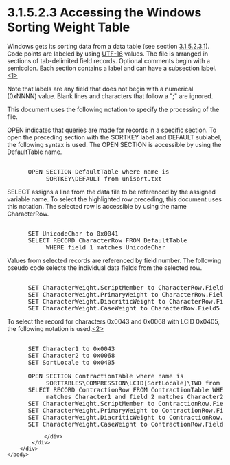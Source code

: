 <html dir="LTR" xmlns:mshelp="http://msdn.microsoft.com/mshelp" xmlns:ddue="http://ddue.schemas.microsoft.com/authoring/2003/5" xmlns:xlink="http://www.w3.org/1999/xlink" xmlns:tool="http://www.microsoft.com/tooltip">
    <head>
        <meta http-equiv="Content-Type" content="text/html; CHARSET=utf-8"></meta>
        <meta name="save" content="history"></meta>
        <title>3.1.5.2.3 Accessing the Windows Sorting Weight Table</title>
        <xml>
            <mshelp:toctitle title="3.1.5.2.3 Accessing the Windows Sorting Weight Table"></mshelp:toctitle>
            <mshelp:rltitle title="[MS-UCODEREF]: Accessing the Windows Sorting Weight Table"></mshelp:rltitle>
            <mshelp:keyword index="A" term="227922dc-ca6e-4ed0-9347-0a4410d65ba4"></mshelp:keyword>
            <mshelp:attr name="DCSext.ContentType" value="open specification"></mshelp:attr>
            <mshelp:attr name="AssetID" value="227922dc-ca6e-4ed0-9347-0a4410d65ba4"></mshelp:attr>
            <mshelp:attr name="TopicType" value="kbRef"></mshelp:attr>
            <mshelp:attr name="DCSext.Title" value="[MS-UCODEREF]: Accessing the Windows Sorting Weight Table" />
        </xml>
    </head>
    <body>
        <div id="header">
            <h1 class="heading">3.1.5.2.3 Accessing the Windows Sorting Weight Table</h1>
        </div>
        <div id="mainSection">
            <div id="mainBody">
                <div id="allHistory" class="saveHistory"></div>
                <div id="sectionSection0" class="section" name="collapseableSection">
                    

<p>Windows gets its sorting data from a data table (see section
<a href="226ad305-8a0b-469e-b30d-630c931faad2.md">3.1.5.2.3.1</a>). Code
points are labeled by using <a href="484e8ed3-152b-4300-9527-7efade6d6491.md#gt_4c9eef52-69d4-43e7-ac04-ff1fe43a94fb">UTF-16</a>
values. The file is arranged in sections of tab-delimited field records.
Optional comments begin with a semicolon. Each section contains a label and can
have a subsection label.<a id="Appendix_A_Target_1"></a><a href="a6d86942-eaf6-44c6-8afd-1603b3f4f0aa.md#Appendix_A_1" aria-label="Product behavior note 1">&lt;1&gt;</a></p>

<p>Note that labels are any field that does not begin with a
numerical (0xNNNN) value. Blank lines and characters that follow a
&quot;;&quot; are ignored.</p>

<p>This document uses the following notation to specify the
processing of the file.</p>

<p>OPEN indicates that queries are made for records in a
specific section. To open the preceding section with the SORTKEY label and
DEFAULT sublabel, the following syntax is used. The OPEN SECTION is accessible
by using the DefaultTable name.</p>

<dl>
<dd>
<div><pre>  
 OPEN SECTION DefaultTable where name is
      SORTKEY\DEFAULT from unisort.txt
</pre></div>
</dd></dl>

<p>SELECT assigns a line from the data file to be referenced by
the assigned variable name. To select the highlighted row preceding, this
document uses this notation. The selected row is accessible by using the name
CharacterRow.</p>

<dl>
<dd>
<div><pre>  
 SET UnicodeChar to 0x0041
 SELECT RECORD CharacterRow FROM DefaultTable
      WHERE field 1 matches UnicodeChar
</pre></div>
</dd></dl>

<p>Values from selected records are referenced by field number.
The following pseudo code selects the individual data fields from the selected
row.</p>

<dl>
<dd>
<div><pre>  
 SET CharacterWeight.ScriptMember to CharacterRow.Field2
 SET CharacterWeight.PrimaryWeight to CharacterRow.Field3
 SET CharacterWeight.DiacriticWeight to CharacterRow.Field4
 SET CharacterWeight.CaseWeight to CharacterRow.Field5
</pre></div>
</dd></dl>

<p>To select the record for characters 0x0043 and 0x0068 with
LCID 0x0405, the following notation is used.<a id="Appendix_A_Target_2"></a><a href="a6d86942-eaf6-44c6-8afd-1603b3f4f0aa.md#Appendix_A_2" aria-label="Product behavior note 2">&lt;2&gt;</a></p>

<dl>
<dd>
<div><pre>  
 SET Character1 to 0x0043
 SET Character2 to 0x0068
 SET SortLocale to 0x0405
  
 OPEN SECTION ContractionTable where name is
      SORTTABLES\COMPRESSION\LCID[SortLocale]\TWO from unisort.txt
 SELECT RECORD ContractionRow FROM ContractionTable WHERE field 1
      matches Character1 and field 2 matches Character2
 SET CharacterWeight.ScriptMember to ContractionRow.Field3
 SET CharacterWeight.PrimaryWeight to ContractionRow.Field4
 SET CharacterWeight.DiacriticWeight to ContractionRow.Field5
 SET CharacterWeight.CaseWeight to ContractionRow.Field6
</pre></div>
</dd></dl>


                </div>
            </div>
        </div>
    </body>
</html>